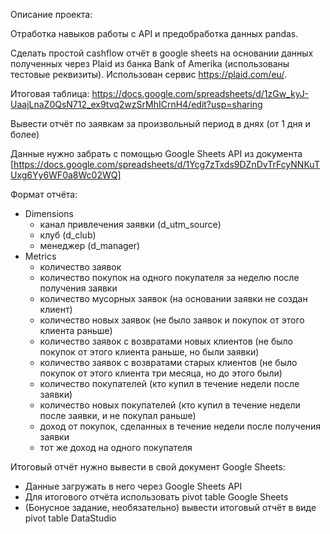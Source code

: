 Описание проекта:

Отработка навыков работы с API и предобработка данных pandas.

Сделать простой cashflow отчёт в google sheets на основании данных полученных через Plaid из банка Bank of Amerika (использованы тестовые реквизиты).
Использован сервис https://plaid.com/eu/.

Итоговая таблица: https://docs.google.com/spreadsheets/d/1zGw_kyJ-UaajLnaZ0QsN712_ex9tvq2wzSrMhICrnH4/edit?usp=sharing


Вывести отчёт по заявкам за произвольный период в днях (от 1 дня и более)

Данные нужно забрать с помощью Google Sheets API из документа [https://docs.google.com/spreadsheets/d/1Ycg7zTxds9DZnDvTrFcyNNKuTUxg6Yy6WF0a8Wc02WQ]

Формат отчёта:

- Dimensions
    - канал привлечения заявки (d_utm_source)
    - клуб (d_club)
    - менеджер (d_manager)
- Metrics
    - количество заявок
    - количество покупок на одного покупателя за неделю после получения заявки
    - количество мусорных заявок (на основании заявки не создан клиент)
    - количество новых заявок (не было заявок и покупок от этого клиента раньше)
    - количество заявок с возвратами новых клиентов (не было покупок от этого клиента раньше, но были заявки)
    - количество заявок с возвратами старых клиентов (не было покупок от этого клиента три месяца, но до этого были)
    - количество покупателей (кто купил в течение недели после заявки)
    - количество новых покупателей (кто купил в течение недели после заявки, и не покупал раньше)
    - доход от покупок, сделанных в течение недели после получения заявки
    - тот же доход на одного покупателя

Итоговый отчёт нужно вывести в свой документ Google Sheets:

- Данные загружать в него через Google Sheets API
- Для итогового отчёта использовать pivot table Google Sheets
- (Бонусное задание, необязательно) вывести итоговый отчёт в виде pivot table DataStudio
